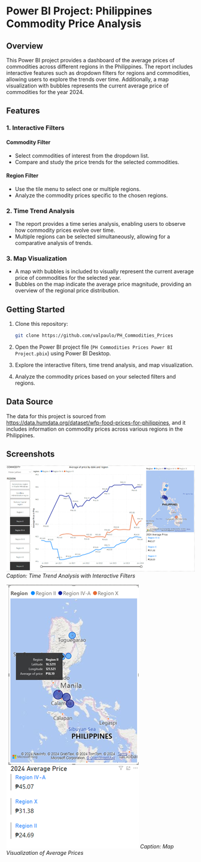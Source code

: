# Power BI Project: Philippines Commodity Price Analysis

## Overview

This Power BI project provides a dashboard of the average prices of commodities across different regions in the Philippines. The report includes interactive features such as dropdown filters for regions and commodities, allowing users to explore the trends over time. Additionally, a map visualization with bubbles represents the current average price of commodities for the year 2024.

## Features

### 1. Interactive Filters

#### Commodity Filter
- Select commodities of interest from the dropdown list.
- Compare and study the price trends for the selected commodities.

#### Region Filter
- Use the tile menu to select one or multiple regions.
- Analyze the commodity prices specific to the chosen regions.

### 2. Time Trend Analysis

- The report provides a time series analysis, enabling users to observe how commodity prices evolve over time.
- Multiple regions can be selected simultaneously, allowing for a comparative analysis of trends.

### 3. Map Visualization

- A map with bubbles is included to visually represent the current average price of commodities for the selected year.
- Bubbles on the map indicate the average price magnitude, providing an overview of the regional price distribution.

## Getting Started

1. Clone this repository:

    ```bash
    git clone https://github.com/valpaulo/PH_Commodities_Prices
    ```

2. Open the Power BI project file (`PH Commodities Prices Power BI Project.pbix`) using Power BI Desktop.

3. Explore the interactive filters, time trend analysis, and map visualization.

4. Analyze the commodity prices based on your selected filters and regions.

## Data Source

The data for this project is sourced from https://data.humdata.org/dataset/wfp-food-prices-for-philippines, and it includes information on commodity prices across various regions in the Philippines.

## Screenshots

![Screenshot 1](screenshots/screenshot1.png)
*Caption: Time Trend Analysis with Interactive Filters*

![Screenshot 2](screenshots/screenshot2.png)
*Caption: Map Visualization of Average Prices*